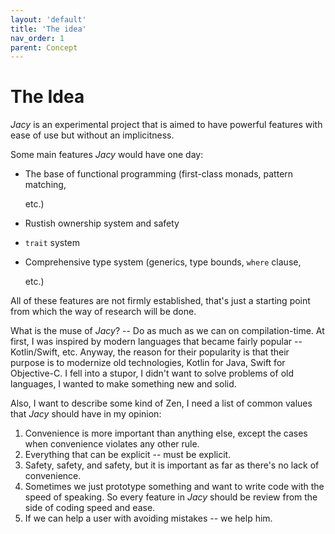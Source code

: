 ```yaml
---
layout: 'default'
title: 'The idea'
nav_order: 1
parent: Concept
---
```


# The Idea

_Jacy_ is an experimental project that is aimed to have powerful features with ease of use but without an implicitness.

Some main features _Jacy_ would have one day:

* The base of functional programming (first-class monads, pattern matching,

  etc.)

* Rustish ownership system and safety
* `trait` system
* Comprehensive type system (generics, type bounds, `where` clause,

  etc.)

All of these features are not firmly established, that's just a starting point from which the way of research will be
done.

What is the muse of _Jacy_? -- Do as much as we can on compilation-time. At first, I was inspired by modern languages
that became fairly popular -- Kotlin/Swift, etc. Anyway, the reason for their popularity is that their purpose is to
modernize old technologies, Kotlin for Java, Swift for Objective-C. I fell into a stupor, I didn't want to solve
problems of old languages, I wanted to make something new and solid.

Also, I want to describe some kind of Zen, I need a list of common values that _Jacy_ should have in my opinion:

1. Convenience is more important than anything else, except the cases when convenience violates any other rule.
2. Everything that can be explicit -- must be explicit. 
3. Safety, safety, and safety, but it is important as far as there's no lack of convenience. 
4. Sometimes we just prototype something and want to write code with the speed of speaking. So every feature in _Jacy_
   should be review from the side of coding speed and ease. 
5. If we can help a user with avoiding mistakes -- we help him.
